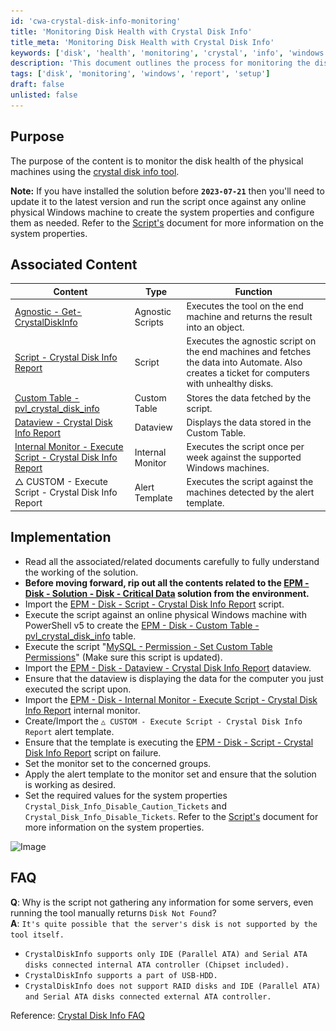 ```yaml
---
id: 'cwa-crystal-disk-info-monitoring'
title: 'Monitoring Disk Health with Crystal Disk Info'
title_meta: 'Monitoring Disk Health with Crystal Disk Info'
keywords: ['disk', 'health', 'monitoring', 'crystal', 'info', 'windows']
description: 'This document outlines the process for monitoring the disk health of physical machines using the Crystal Disk Info tool. It includes prerequisites, implementation steps, and troubleshooting FAQs related to disk monitoring and reporting.'
tags: ['disk', 'monitoring', 'windows', 'report', 'setup']
draft: false
unlisted: false
---
```

## Purpose

The purpose of the content is to monitor the disk health of the physical machines using the [crystal disk info tool](https://crystalmark.info/en/software/crystaldiskinfo/).

**Note:** If you have installed the solution before **`2023-07-21`** then you'll need to update it to the latest version and run the script once against any online physical Windows machine to create the system properties and configure them as needed. Refer to the [Script's](https://proval.itglue.com/DOC-5078775-12960045) document for more information on the system properties.

## Associated Content

| Content                                                                                 | Type                | Function                                                                                          |
|-----------------------------------------------------------------------------------------|---------------------|---------------------------------------------------------------------------------------------------|
| [Agnostic - Get-CrystalDiskInfo](https://proval.itglue.com/DOC-5078775-12918412)      | Agnostic Scripts     | Executes the tool on the end machine and returns the result into an object.                     |
| [Script - Crystal Disk Info Report](https://proval.itglue.com/DOC-5078775-12960045)   | Script               | Executes the agnostic script on the end machines and fetches the data into Automate. Also creates a ticket for computers with unhealthy disks. |
| [Custom Table - pvl_crystal_disk_info](https://proval.itglue.com/DOC-5078775-12960038)| Custom Table        | Stores the data fetched by the script.                                                            |
| [Dataview - Crystal Disk Info Report](https://proval.itglue.com/DOC-5078775-12960042) | Dataview            | Displays the data stored in the Custom Table.                                                   |
| [Internal Monitor - Execute Script - Crystal Disk Info Report](https://proval.itglue.com/DOC-5078775-12960044) | Internal Monitor     | Executes the script once per week against the supported Windows machines.                        |
| △ CUSTOM - Execute Script - Crystal Disk Info Report                                    | Alert Template      | Executes the script against the machines detected by the alert template.                        |

## Implementation

- Read all the associated/related documents carefully to fully understand the working of the solution.
- **Before moving forward, rip out all the contents related to the [EPM - Disk - Solution - Disk - Critical Data](https://proval.itglue.com/DOC-5078775-12662585) solution from the environment.**
- Import the [EPM - Disk - Script - Crystal Disk Info Report](https://proval.itglue.com/DOC-5078775-12960045) script.
- Execute the script against an online physical Windows machine with PowerShell v5 to create the [EPM - Disk - Custom Table - pvl_crystal_disk_info](https://proval.itglue.com/DOC-5078775-12960038) table.
- Execute the script "[MySQL - Permission - Set Custom Table Permissions](https://proval.itglue.com/5078775/docs/8056027)" (Make sure this script is updated).
- Import the [EPM - Disk - Dataview - Crystal Disk Info Report](https://proval.itglue.com/DOC-5078775-12960042) dataview.
- Ensure that the dataview is displaying the data for the computer you just executed the script upon.
- Import the [EPM - Disk - Internal Monitor - Execute Script - Crystal Disk Info Report](https://proval.itglue.com/DOC-5078775-12960044) internal monitor.
- Create/Import the `△ CUSTOM - Execute Script - Crystal Disk Info Report` alert template.
- Ensure that the template is executing the [EPM - Disk - Script - Crystal Disk Info Report](https://proval.itglue.com/DOC-5078775-12960045) script on failure.
- Set the monitor set to the concerned groups.
- Apply the alert template to the monitor set and ensure that the solution is working as desired.
- Set the required values for the system properties `Crystal_Disk_Info_Disable_Caution_Tickets` and `Crystal_Disk_Info_Disable_Tickets`. Refer to the [Script's](https://proval.itglue.com/DOC-5078775-12960045) document for more information on the system properties.

![Image](..\..\static\img\Crystal-Disk-Info\image_1.png)

## FAQ

**Q**: Why is the script not gathering any information for some servers, even running the tool manually returns `Disk Not Found`?  
**A**: `It's quite possible that the server's disk is not supported by the tool itself.`

- `CrystalDiskInfo supports only IDE (Parallel ATA) and Serial ATA disks connected internal ATA controller (Chipset included).`
- `CrystalDiskInfo supports a part of USB-HDD.`
- `CrystalDiskInfo does not support RAID disks and IDE (Parallel ATA) and Serial ATA disks connected external ATA controller.`

Reference: [Crystal Disk Info FAQ](https://crystalmark.info/en/software/crystaldiskinfo/crystaldiskinfo-faq/)


